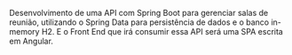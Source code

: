 
Desenvolvimento de uma API com Spring Boot para gerenciar  salas de reunião, utilizando o Spring Data para persistência de dados e o banco in-memory H2. E o Front End que irá consumir essa API será uma SPA escrita em Angular.
